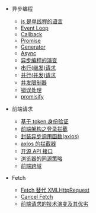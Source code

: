 - 异步编程

  - [js 是单线程的语言](Async/Single-thread.md)
  - [Event Loop](AsyncEventLoop.md)
  - [Callback](Async/callback.md)
  - [Promise](Async/promise-Syntax.md)
  - [Generator](Async/Generator.md)
  - [Async](Async/Async-Await.md)
  - [异步编程的演变](Async/Evolution-process.md)
  - [串行(继发)请求](Async/Queue.md)
  - [并行(并发)请求](Async/concurrency.md)
  - [并发限制器](Async/concurrency-limit.md)
  - [错误处理](Async/error-handling.md)
  - [promisify](Async/convert-callbacks-to-promises.md)


- 前端请求

  - [基于 token 身份验证](Async/token.md)
  - [前端架构之登录拦截](Async/axios-interceptor.md)
  - [封装异步调用函数(axios)](Async/asyn-axios.md)
  - [axios 的拦截器](Async/axios-interceptors.md)
  - [开源 API 接口](Async/open-api.md)
  - [浏览器的同源策略](Async/Same-origin_policy.md)
  - [前端跨域](Async/Cross-Domain.md)


- Fetch

  - [Fetch 替代 XMLHttpRequest](Async/fetch.md)
  - [Cancel Fetch](Async/how-to-cancel-a-fetch-request.md)
  - [前端请求的技术演变及其优劣](Async/fe-request-evolution.md)




  <!-- 
  
  
  - [promise.then chain](Async/promise-chain.md) 
  - [Promise.race 多个异步调用](Async/Promise-race.md) 
  - [Promise 并发执行](Async/Promise-Concurrent-exe.md) 
  - [Promise Queue:异步函数顺序执行](Async/Promise-Queue.md) 
  - [promise 继发写法](Async/Promise-Queue.md) 
  
  -->



